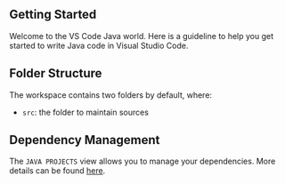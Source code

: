## Getting Started

Welcome to the VS Code Java world. Here is a guideline to help you get started to write Java code in Visual Studio Code.

## Folder Structure

The workspace contains two folders by default, where:

- `src`: the folder to maintain sources

## Dependency Management

The `JAVA PROJECTS` view allows you to manage your dependencies. More details can be found [here](https://github.com/microsoft/vscode-java-dependency#manage-dependencies).
